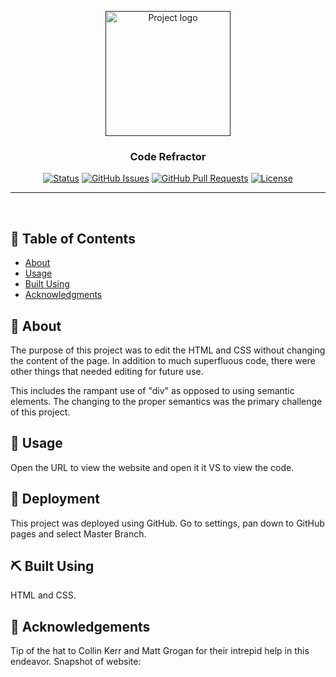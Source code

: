 <p align="center">
  <a href="" rel="noopener">
 <img width=200px height=200px src="https://i.imgur.com/6wj0hh6.jpg" alt="Project logo"></a>
</p>

<h3 align="center">Code Refractor</h3>

<div align="center">

[![Status](https://img.shields.io/badge/status-active-success.svg)]()
[![GitHub Issues](https://img.shields.io/github/issues/kylelobo/The-Documentation-Compendium.svg)](https://github.com/kylelobo/The-Documentation-Compendium/issues)
[![GitHub Pull Requests](https://img.shields.io/github/issues-pr/kylelobo/The-Documentation-Compendium.svg)](https://github.com/kylelobo/The-Documentation-Compendium/pulls)
[![License](https://img.shields.io/badge/license-MIT-blue.svg)](/LICENSE)

</div>

---

<p align="center"> 
    <br> 
</p>

## 📝 Table of Contents

- [About](#about)
- [Usage](#usage)
- [Built Using](#built_using)
- [Acknowledgments](#acknowledgement)

## 🧐 About <a name = "about"></a>

The purpose of this project was to edit the HTML and CSS without changing the content of the page. In addition to much superfluous code, there were other things that needed editing for future use.

This includes the rampant use of "div" as opposed to using semantic elements. The changing to the proper semantics was the primary challenge of this project.

## 🎈 Usage <a name="usage"></a>

Open the URL to view the website and open it it VS to view the code.

## 🚀 Deployment <a name = "deployment"></a>

This project was deployed using GitHub. Go to settings, pan down to GitHub pages and select Master Branch.

## ⛏️ Built Using <a name = "built_using"></a>

HTML and CSS.

## 🎉 Acknowledgements <a name = "acknowledgement"></a>

Tip of the hat to Collin Kerr and Matt Grogan for their intrepid help in this endeavor.
Snapshot of website:

